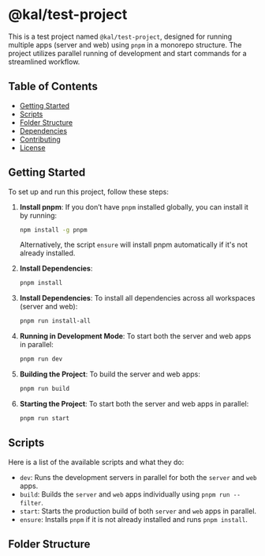# @kal/test-project

This is a test project named `@kal/test-project`, designed for running multiple apps (server and web) using `pnpm` in a monorepo structure. The project utilizes parallel running of development and start commands for a streamlined workflow.

## Table of Contents
- [Getting Started](#getting-started)
- [Scripts](#scripts)
- [Folder Structure](#folder-structure)
- [Dependencies](#dependencies)
- [Contributing](#contributing)
- [License](#license)

## Getting Started

To set up and run this project, follow these steps:

1. **Install pnpm**: If you don’t have `pnpm` installed globally, you can install it by running:
    ```bash
    npm install -g pnpm
    ```
    Alternatively, the script `ensure` will install pnpm automatically if it's not already installed.

2. **Install Dependencies**: 
    ```bash
    pnpm install
    ```

3. **Install Dependencies**: 
    To install all dependencies across all workspaces (server and web):
    ```bash
    pnpm run install-all
    ```


4. **Running in Development Mode**: 
    To start both the server and web apps in parallel:
    ```bash
    pnpm run dev
    ```

5. **Building the Project**:
    To build the server and web apps:
    ```bash
    pnpm run build
    ```

6. **Starting the Project**: 
    To start both the server and web apps in parallel:
    ```bash
    pnpm run start
    ```

## Scripts

Here is a list of the available scripts and what they do:

- `dev`: Runs the development servers in parallel for both the `server` and `web` apps.
- `build`: Builds the `server` and `web` apps individually using `pnpm run --filter`.
- `start`: Starts the production build of both `server` and `web` apps in parallel.
- `ensure`: Installs `pnpm` if it is not already installed and runs `pnpm install`.

## Folder Structure

